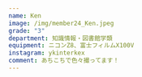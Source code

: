 ```yaml
---
name: Ken
image: /img/member24_Ken.jpeg
grade: "3"
department: 知識情報・図書館学類
equipment: ニコンZ8、富士フィルムX100V
instagram: ykinterkex
comment: あちこちで色々撮ってます！
---
```

